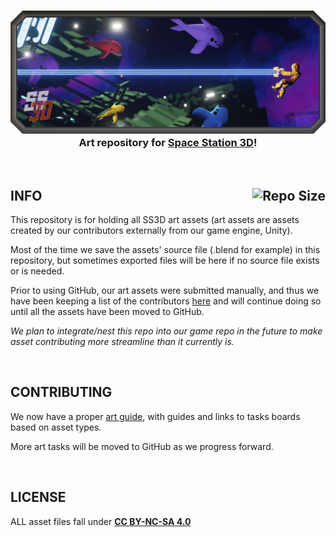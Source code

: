 <h3 align="center"><img src="Artwork/Banners/BorderedBanners/SS3DBanner2.png" alt="SS3D_Banner">Art repository for <a href="https://ss3d.space/">Space Station 3D</a>!</h3>

<br>

## INFO [<img src="https://img.shields.io/github/repo-size/RE-SS3D/SS3D-Art?color=gold&style=plastic" alt="Repo Size" align="right">](https://github.com/RE-SS3D/SS3D-Art)

This repository is for holding all SS3D art assets (art assets are assets created by our contributors externally from our game engine, Unity).

Most of the time we save the assets' source file (.blend for example) in this repository, but sometimes exported files will be here if no source file exists or is needed.

Prior to using GitHub, our art assets were submitted manually, and thus we have been keeping a list of the contributors [here](https://docs.google.com/spreadsheets/d/1p5mEuqPZIFV5oGwKxdZSqUzp9qHCuANz) and will continue doing so until all the assets have been moved to GitHub.

*We plan to integrate/nest this repo into our game repo in the future to make asset contributing more streamline than it currently is.*

<br>

## CONTRIBUTING

We now have a proper [art guide](https://ss3d.gitbook.io/art-guide/), with guides and links to tasks boards based on asset types.

More art tasks will be moved to GitHub as we progress forward.

<br>

## LICENSE

ALL asset files fall under **[CC BY-NC-SA 4.0](Documents/LICENSE-ASSETS.md)**
